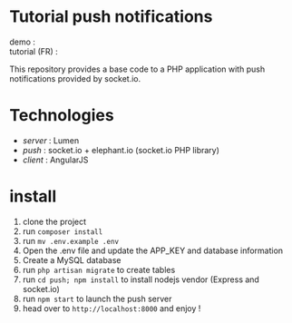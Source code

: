 # Tutorial push notifications

demo :   
tutorial (FR) : 

This repository provides a base code to a PHP application with push notifications provided by socket.io.

# Technologies
 - *server* : Lumen
 - *push* : socket.io + elephant.io (socket.io PHP library)
 - *client* : AngularJS

# install

1. clone the project
2. run `composer install`
3. run `mv .env.example .env`
4. Open the .env file and update the APP_KEY and database information
5. Create a MySQL database 
6. run `php artisan migrate` to create tables
7. run `cd push; npm install` to install nodejs vendor (Express and socket.io)
8. run `npm start` to launch the push server
9. head over to `http://localhost:8000` and enjoy !



